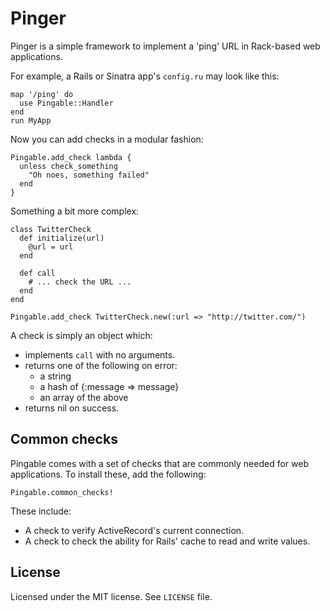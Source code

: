 Pinger
======

Pinger is a simple framework to implement a 'ping' URL in Rack-based web applications.

For example, a Rails or Sinatra app's `config.ru` may look like this:

    map '/ping' do
      use Pingable::Handler
    end
    run MyApp

Now you can add checks in a modular fashion:

    Pingable.add_check lambda {
      unless check_something
        "Oh noes, something failed"
      end
    }

Something a bit more complex:

    class TwitterCheck
      def initialize(url)
        @url = url
      end

      def call
        # ... check the URL ...
      end
    end

    Pingable.add_check TwitterCheck.new(:url => "http://twitter.com/")

A check is simply an object which:

* implements `call` with no arguments.
* returns one of the following on error:
  * a string
  * a hash of {:message => message}
  * an array of the above
* returns nil on success.

Common checks
-------------

Pingable comes with a set of checks that are commonly needed for web applications. To install these, add the following:

    Pingable.common_checks!

These include:

* A check to verify ActiveRecord's current connection.
* A check to check the ability for Rails' cache to read and write values.

License
-------

Licensed under the MIT license. See `LICENSE` file.
